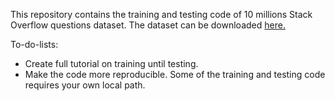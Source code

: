 This repository contains the training and testing code of 10 millions Stack Overflow questions dataset. The dataset 
can be downloaded <a href="https://drive.google.com/file/d/1ZU4J3KhJDrHVMj48fROFcTsTZKorPGlG/view?usp=sharing" target="_blank">here.</a>


To-do-lists:
- Create full tutorial on training until testing.
- Make the code more reproducible. Some of the training and testing code requires your own local path.
